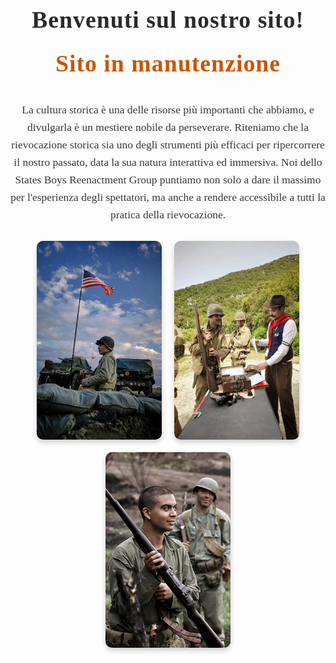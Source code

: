 <!DOCTYPE html>
<html lang="it">
<head>
  <meta charset="UTF-8">
  <meta name="viewport" content="width=device-width, initial-scale=1.0">
  <title>States Boys Reenactment Group</title>
  <style>
    .benvenuto {
      font-family: 'Playfair Display', 'Georgia', serif;
      font-size: 2.7em;
      color: #2d2a29;
      font-weight: bold;
      text-align: center;
      margin-top: 1.5em;
      margin-bottom: 0.7em;
      letter-spacing: 1px;
    }
    .storica {
      font-family: 'Georgia', 'Times New Roman', serif;
      font-size: 1.25em;
      color: #3b3735;
      text-align: center;
      margin-left: auto;
      margin-right: auto;
      max-width: 700px;
      line-height: 1.6em;
    }
    .manutenzione {
      font-family: 'Playfair Display', 'Georgia', serif;
      font-size: 2.7em;
      color: #cc5500; /* arancione scuro */
      font-weight: bold;
      text-align: center;
      margin-top: 0.5em;
      margin-bottom: 1em;
      letter-spacing: 1px;
    }
    .immagini {
      display: flex;
      justify-content: center; /* centra le immagini in orizzontale */
      gap: 20px; /* spazio tra le immagini */
      margin-top: 2em;
      flex-wrap: wrap; /* permette di andare a capo su schermi piccoli */
    }
    .immagini img {
      width: 200px; /* larghezza fissa */
      height: auto; /* mantiene le proporzioni */
      border-radius: 10px; /* angoli arrotondati */
      box-shadow: 0 4px 8px rgba(0,0,0,0.2); /* ombra */
    }
  </style>
</head>
<body>

  <div class="benvenuto">
    Benvenuti sul nostro sito!
  </div>

  <div class="manutenzione">
    Sito in manutenzione
  </div>

  <div class="storica">
    La cultura storica è una delle risorse più importanti che abbiamo, e divulgarla è un mestiere nobile da perseverare. Riteniamo che la rievocazione storica sia uno degli strumenti più efficaci per ripercorrere il nostro passato, data la sua natura interattiva ed immersiva. Noi dello States Boys Reenactment Group puntiamo non solo a dare il massimo per l'esperienza degli spettatori, ma anche a rendere accessibile a tutti la pratica della rievocazione.
  </div>

  <div class="immagini">
    <img src="img1.jpg" alt="Immagine 1">
    <img src="img2.jpg" alt="Immagine 2">
    <img src="img3.jpg" alt="Immagine 3">
  </div>

</body>
</html>
